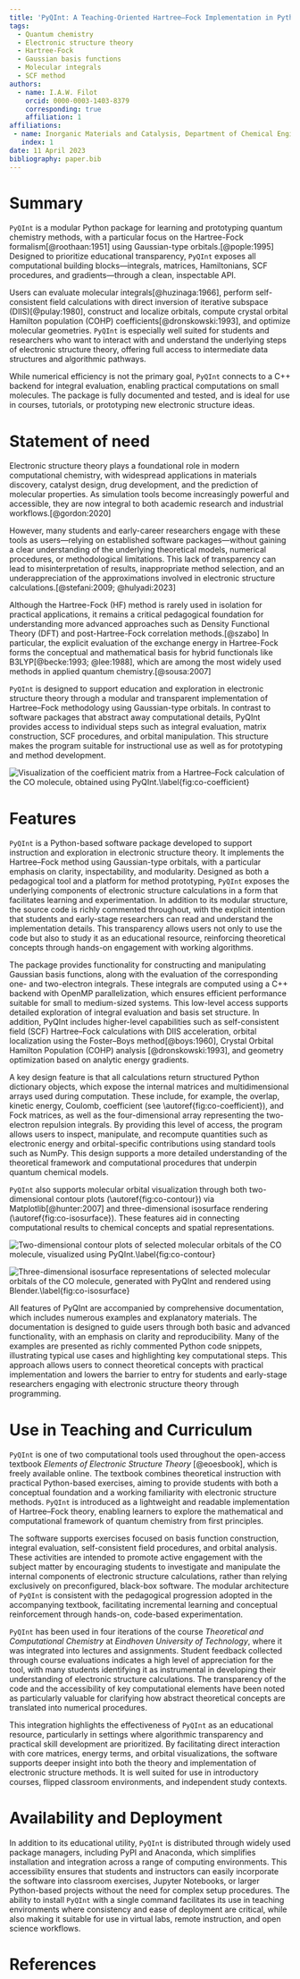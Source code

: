 ```yaml
---
title: 'PyQInt: A Teaching-Oriented Hartree–Fock Implementation in Python'
tags:
  - Quantum chemistry
  - Electronic structure theory
  - Hartree-Fock
  - Gaussian basis functions
  - Molecular integrals
  - SCF method
authors:
  - name: I.A.W. Filot
    orcid: 0000-0003-1403-8379
    corresponding: true
    affiliation: 1
affiliations:
 - name: Inorganic Materials and Catalysis, Department of Chemical Engineering and Chemistry, Eindhoven University of Technology
   index: 1
date: 11 April 2023
bibliography: paper.bib
---
```


# Summary

`PyQInt` is a modular Python package for learning and prototyping quantum
chemistry methods, with a particular focus on the Hartree-Fock
formalism[@roothaan:1951] using Gaussian-type orbitals.[@pople:1995] Designed to
prioritize educational transparency, `PyQInt` exposes all computational building
blocks—integrals, matrices, Hamiltonians, SCF procedures, and gradients—through
a clean, inspectable API.

Users can evaluate molecular integrals[@huzinaga:1966], perform self-consistent
field calculations with direct inversion of iterative subspace
(DIIS)[@pulay:1980], construct and localize orbitals, compute crystal orbital
Hamilton population (COHP) coefficients[@dronskowski:1993], and optimize
molecular geometries. `PyQInt` is especially well suited for students and
researchers who want to interact with and understand the underlying steps of
electronic structure theory, offering full access to intermediate data
structures and algorithmic pathways.

While numerical efficiency is not the primary goal, `PyQInt` connects to a C++
backend for integral evaluation, enabling practical computations on small
molecules. The package is fully documented and tested, and is ideal for use in
courses, tutorials, or prototyping new electronic structure ideas.

# Statement of need

Electronic structure theory plays a foundational role in modern computational
chemistry, with widespread applications in materials discovery, catalyst design,
drug development, and the prediction of molecular properties. As simulation
tools become increasingly powerful and accessible, they are now integral to both
academic research and industrial workflows.[@gordon:2020]

However, many students and early-career researchers engage with these tools as
users—relying on established software packages—without gaining a clear
understanding of the underlying theoretical models, numerical procedures, or
methodological limitations. This lack of transparency can lead to
misinterpretation of results, inappropriate method selection, and an
underappreciation of the approximations involved in electronic structure
calculations.[@stefani:2009; @hulyadi:2023]

Although the Hartree-Fock (HF) method is rarely used in isolation for practical
applications, it remains a critical pedagogical foundation for understanding
more advanced approaches such as Density Functional Theory (DFT) and
post-Hartree-Fock correlation methods.[@szabo] In particular, the explicit
evaluation of the exchange energy in Hartree-Fock forms the conceptual and
mathematical basis for hybrid functionals like B3LYP[@becke:1993; @lee:1988],
which are among the most widely used methods in applied quantum
chemistry.[@sousa:2007]

`PyQInt` is designed to support education and exploration in electronic
structure theory through a modular and transparent implementation of
Hartree–Fock methodology using Gaussian-type orbitals. In contrast to software
packages that abstract away computational details, PyQInt provides access to
individual steps such as integral evaluation, matrix construction, SCF
procedures, and orbital manipulation. This structure makes the program suitable
for instructional use as well as for prototyping and method development.

![Visualization of the coefficient matrix from a Hartree–Fock calculation of the CO molecule, obtained using `PyQInt`.\label{fig:co-coefficient}](img/co-coefficient-matrix.jpg)

# Features

`PyQInt` is a Python-based software package developed to support instruction and
exploration in electronic structure theory. It implements the Hartree–Fock
method using Gaussian-type orbitals, with a particular emphasis on clarity,
inspectability, and modularity. Designed as both a pedagogical tool and a
platform for method prototyping, `PyQInt` exposes the underlying components of
electronic structure calculations in a form that facilitates learning and
experimentation. In addition to its modular structure, the source code is richly
commented throughout, with the explicit intention that students and early-stage
researchers can read and understand the implementation details. This
transparency allows users not only to use the code but also to study it as an
educational resource, reinforcing theoretical concepts through hands-on
engagement with working algorithms.

The package provides functionality for constructing and manipulating Gaussian
basis functions, along with the evaluation of the corresponding one- and
two-electron integrals. These integrals are computed using a C++ backend with
OpenMP parallelization, which ensures efficient performance suitable for small
to medium-sized systems. This low-level access supports detailed exploration of
integral evaluation and basis set structure. In addition, PyQInt includes
higher-level capabilities such as self-consistent field (SCF) Hartree–Fock
calculations with DIIS acceleration, orbital localization using the Foster–Boys
method[@boys:1960], Crystal Orbital Hamilton Population (COHP) analysis
[@dronskowski:1993], and geometry optimization based on analytic energy
gradients.

A key design feature is that all calculations return structured Python
dictionary objects, which expose the internal matrices and multidimensional
arrays used during computation. These include, for example, the overlap, kinetic
energy, Coulomb, coefficient (see \autoref{fig:co-coefficient}), and Fock
matrices, as well as the four-dimensional array representing the two-electron
repulsion integrals. By providing this level of access, the program allows users
to inspect, manipulate, and recompute quantities such as electronic energy and
orbital-specific contributions using standard tools such as NumPy. This design
supports a more detailed understanding of the theoretical framework and
computational procedures that underpin quantum chemical models.

`PyQInt` also supports molecular orbital visualization through both
two-dimensional contour plots (\autoref{fig:co-contour}) via
Matplotlib[@hunter:2007] and three-dimensional isosurface rendering
(\autoref{fig:co-isosurface}). These features aid in connecting computational
results to chemical concepts and spatial representations. 

![Two-dimensional contour plots of selected molecular orbitals of the CO molecule, visualized using `PyQInt`.\label{fig:co-contour}](img/orbitals-co-contour.jpg)

![Three-dimensional isosurface representations of selected molecular orbitals of the CO molecule, generated with PyQInt and rendered using Blender.\label{fig:co-isosurface}](img/orbitals-co-isosurface.jpg)

All features of PyQInt are accompanied by comprehensive documentation, which
includes numerous examples and explanatory materials. The documentation is
designed to guide users through both basic and advanced functionality, with an
emphasis on clarity and reproducibility. Many of the examples are presented as
richly commented Python code snippets, illustrating typical use cases and
highlighting key computational steps. This approach allows users to connect
theoretical concepts with practical implementation and lowers the barrier to
entry for students and early-stage researchers engaging with electronic
structure theory through programming.

# Use in Teaching and Curriculum

`PyQInt` is one of two computational tools used throughout the open-access
textbook *Elements of Electronic Structure Theory* [@eoesbook], which is freely
available online. The textbook combines theoretical instruction with practical
Python-based exercises, aiming to provide students with both a conceptual
foundation and a working familiarity with electronic structure methods. `PyQInt`
is introduced as a lightweight and readable implementation of Hartree–Fock
theory, enabling learners to explore the mathematical and computational
framework of quantum chemistry from first principles.

The software supports exercises focused on basis function construction, integral
evaluation, self-consistent field procedures, and orbital analysis. These
activities are intended to promote active engagement with the subject matter by
encouraging students to investigate and manipulate the internal components of
electronic structure calculations, rather than relying exclusively on
preconfigured, black-box software. The modular architecture of `PyQInt` is
consistent with the pedagogical progression adopted in the accompanying
textbook, facilitating incremental learning and conceptual reinforcement through
hands-on, code-based experimentation.

`PyQInt` has been used in four iterations of the course *Theoretical and
Computational Chemistry* at *Eindhoven University of Technology*, where it was
integrated into lectures and assignments. Student feedback collected through
course evaluations indicates a high level of appreciation for the tool, with
many students identifying it as instrumental in developing their understanding
of electronic structure calculations. The transparency of the code and the
accessibility of key computational elements have been noted as particularly
valuable for clarifying how abstract theoretical concepts are translated into
numerical procedures.

This integration highlights the effectiveness of `PyQInt` as an educational
resource, particularly in settings where algorithmic transparency and practical
skill development are prioritized. By facilitating direct interaction with core
matrices, energy terms, and orbital visualizations, the software supports deeper
insight into both the theory and implementation of electronic structure methods.
It is well suited for use in introductory courses, flipped classroom
environments, and independent study contexts.

# Availability and Deployment

In addition to its educational utility, `PyQInt` is distributed through widely
used package managers, including PyPI and Anaconda, which simplifies
installation and integration across a range of computing environments. This
accessibility ensures that students and instructors can easily incorporate the
software into classroom exercises, Jupyter Notebooks, or larger Python-based
projects without the need for complex setup procedures. The ability to install
`PyQInt` with a single command facilitates its use in teaching environments where
consistency and ease of deployment are critical, while also making it suitable
for use in virtual labs, remote instruction, and open science workflows.

# References
